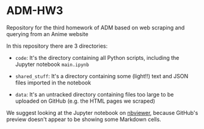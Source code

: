 # ADM-HW3
Repository for the third homework of ADM based on web scraping and querying from an Anime website

In this repository there are 3 directories:

* `code`:
    It's the directory containing all Python scripts, including the Jupyter notebook `main.ipynb`

* `shared_stuff`:
    It's a directory containing some (light!!) text and JSON files imported in the notebook
    
* `data`:
    It's an untracked directory containing files too large to be uploaded on GitHub (e.g. the HTML pages we scraped)

We suggest looking at the Jupyter notebook on [nbviewer](http://nbviewer.org/github/AlessandroPecchini/ADM-HW3/blob/main/code/main.ipynb), because GitHub's preview doesn't appear to be showing some Markdown cells.
